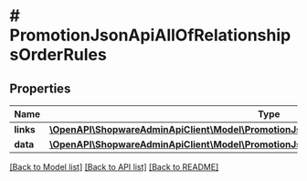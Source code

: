 # # PromotionJsonApiAllOfRelationshipsOrderRules

## Properties

Name | Type | Description | Notes
------------ | ------------- | ------------- | -------------
**links** | [**\OpenAPI\ShopwareAdminApiClient\Model\PromotionJsonApiAllOfRelationshipsOrderRulesLinks**](PromotionJsonApiAllOfRelationshipsOrderRulesLinks.md) |  | [optional]
**data** | [**\OpenAPI\ShopwareAdminApiClient\Model\PromotionJsonApiAllOfRelationshipsOrderRulesData[]**](PromotionJsonApiAllOfRelationshipsOrderRulesData.md) |  | [optional]

[[Back to Model list]](../../README.md#models) [[Back to API list]](../../README.md#endpoints) [[Back to README]](../../README.md)
